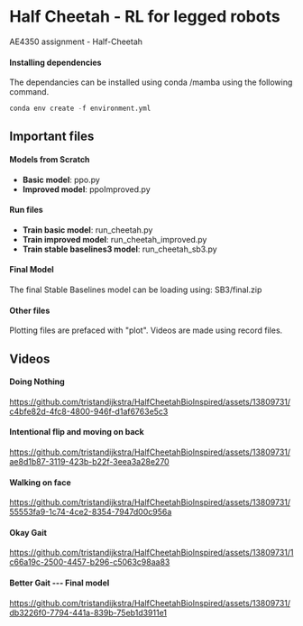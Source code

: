 # Half Cheetah - RL for legged robots
AE4350 assignment - Half-Cheetah

#### Installing dependencies
The dependancies can be installed using conda /mamba using the following command.
```py
conda env create -f environment.yml
```
## Important files

#### Models from Scratch
- **Basic model**: ppo.py
- **Improved model**: ppoImproved.py
#### Run files
- **Train basic model**: run_cheetah.py
- **Train improved model**: run_cheetah_improved.py
- **Train stable baselines3 model**: run_cheetah_sb3.py

#### Final Model
The final Stable Baselines model can be loading using: SB3/final.zip

#### Other files
Plotting files are prefaced with "plot". Videos are made using record files. 
## Videos
#### Doing Nothing


https://github.com/tristandijkstra/HalfCheetahBioInspired/assets/13809731/c4bfe82d-4fc8-4800-946f-d1af6763e5c3



#### Intentional flip and moving on back

https://github.com/tristandijkstra/HalfCheetahBioInspired/assets/13809731/ae8d1b87-3119-423b-b22f-3eea3a28e270

#### Walking on face

https://github.com/tristandijkstra/HalfCheetahBioInspired/assets/13809731/55553fa9-1c74-4ce2-8354-7947d00c956a

#### Okay Gait

https://github.com/tristandijkstra/HalfCheetahBioInspired/assets/13809731/1c66a19c-2500-4457-b296-c5063c98aa83

#### Better Gait --- Final model

https://github.com/tristandijkstra/HalfCheetahBioInspired/assets/13809731/db3226f0-7794-441a-839b-75eb1d3911e1
